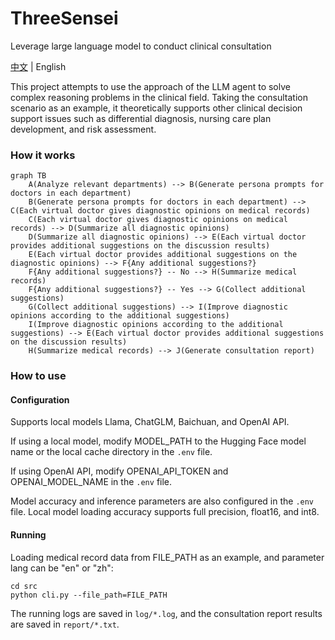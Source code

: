 # ThreeSensei
Leverage large language model to conduct clinical consultation

[中文](README_zh.md) | English

This project attempts to use the approach of the LLM agent to solve complex reasoning problems in the clinical field. Taking the consultation scenario as an example, it theoretically supports other clinical decision support issues such as differential diagnosis, nursing care plan development, and risk assessment.

### How it works

```mermaid
graph TB
    A(Analyze relevant departments) --> B(Generate persona prompts for doctors in each department)
    B(Generate persona prompts for doctors in each department) --> C(Each virtual doctor gives diagnostic opinions on medical records)
    C(Each virtual doctor gives diagnostic opinions on medical records) --> D(Summarize all diagnostic opinions)
    D(Summarize all diagnostic opinions) --> E(Each virtual doctor provides additional suggestions on the discussion results)
    E(Each virtual doctor provides additional suggestions on the diagnostic opinions) --> F{Any additional suggestions?}
    F{Any additional suggestions?} -- No --> H(Summarize medical records)
    F{Any additional suggestions?} -- Yes --> G(Collect additional suggestions)
    G(Collect additional suggestions) --> I(Improve diagnostic opinions according to the additional suggestions)
    I(Improve diagnostic opinions according to the additional suggestions) --> E(Each virtual doctor provides additional suggestions on the discussion results)
    H(Summarize medical records) --> J(Generate consultation report)
```

### How to use

#### Configuration

Supports local models Llama, ChatGLM, Baichuan, and OpenAI API.

If using a local model, modify MODEL_PATH to the Hugging Face model name or the local cache directory in the `.env` file.

If using OpenAI API, modify OPENAI_API_TOKEN and OPENAI_MODEL_NAME in the `.env` file.

Model accuracy and inference parameters are also configured in the `.env` file. Local model loading accuracy supports full precision, float16, and int8.

#### Running

Loading medical record data from FILE_PATH as an example, and parameter lang can be "en" or "zh":
```
cd src
python cli.py --file_path=FILE_PATH
```
The running logs are saved in `log/*.log`, and the consultation report results are saved in `report/*.txt`.

